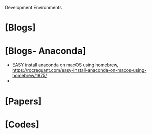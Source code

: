 Development Environments

# [Blogs]

# [Blogs- Anaconda]
+ EASY install anaconda on macOS using homebrew, https://rocreguant.com/easy-install-anaconda-on-macos-using-homebrew/1875/
+ 


# [Papers]


# [Codes]
